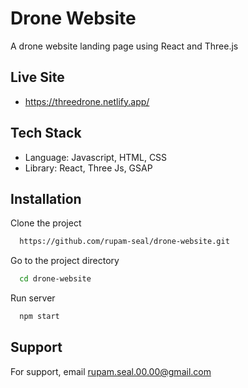 # Drone Website
A drone website landing page using React and Three.js

## Live Site

- https://threedrone.netlify.app/

## Tech Stack

- Language: Javascript, HTML, CSS
- Library: React, Three Js, GSAP

## Installation

Clone the project

```bash
  https://github.com/rupam-seal/drone-website.git
```

Go to the project directory

```bash
  cd drone-website

```

Run server

```bash
  npm start
```

## Support

For support, email rupam.seal.00.00@gmail.com

